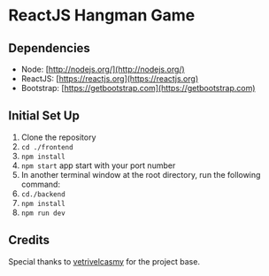  # ReactJS Hangman Game
  
 ## Dependencies

  - Node: [http://nodejs.org/](http://nodejs.org/)
  - ReactJS: [https://reactjs.org](https://reactjs.org)
  - Bootstrap: [https://getbootstrap.com](https://getbootstrap.com)
  

## Initial Set Up

1. Clone the repository
2. `cd ./frontend`
3. `npm install`
4. `npm start` app start with your port number
5. In another terminal window at the root directory, run the following command:
6. `cd./backend`
7. `npm install`
8. `npm run dev` 


## Credits

Special thanks to [vetrivelcasmy](https://github.com/vetrivelcsamy/reactjs-hangman) for the project base. 
